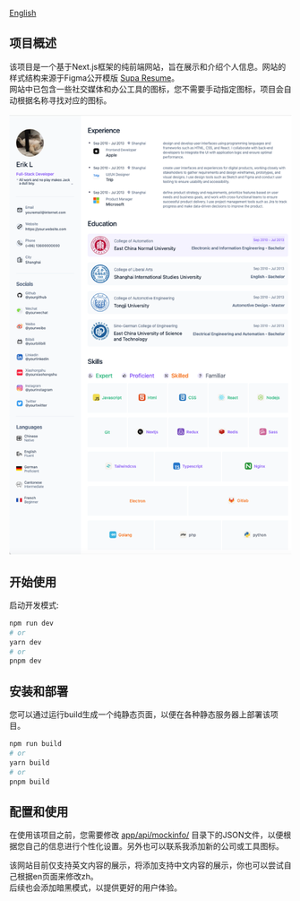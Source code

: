 [English](./readme.md)

## 项目概述
该项目是一个基于Next.js框架的纯前端网站，旨在展示和介绍个人信息。网站的样式结构来源于Figma公开模版 [Supa Resume](https://www.figma.com/community/file/1087586245868299560)。
<br />
网站中已包含一些社交媒体和办公工具的图标，您不需要手动指定图标，项目会自动根据名称寻找对应的图标。
<br />
<br />
<img src="./public/preview/page-snapshot01.png" width="800px"/>
<br />

## 开始使用
启动开发模式:
```bash
npm run dev
# or
yarn dev
# or
pnpm dev
```

## 安装和部署
您可以通过运行build生成一个纯静态页面，以便在各种静态服务器上部署该项目。
```bash
npm run build
# or
yarn build
# or
pnpm build
```

## 配置和使用
在使用该项目之前，您需要修改 [app/api/mockinfo/](./app/api/mockinfo/) 目录下的JSON文件，以便根据您自己的信息进行个性化设置。另外也可以联系我添加新的公司或工具图标。

该网站目前仅支持英文内容的展示，将添加支持中文内容的展示，你也可以尝试自己根据en页面来修改zh。
<br>
后续也会添加暗黑模式，以提供更好的用户体验。